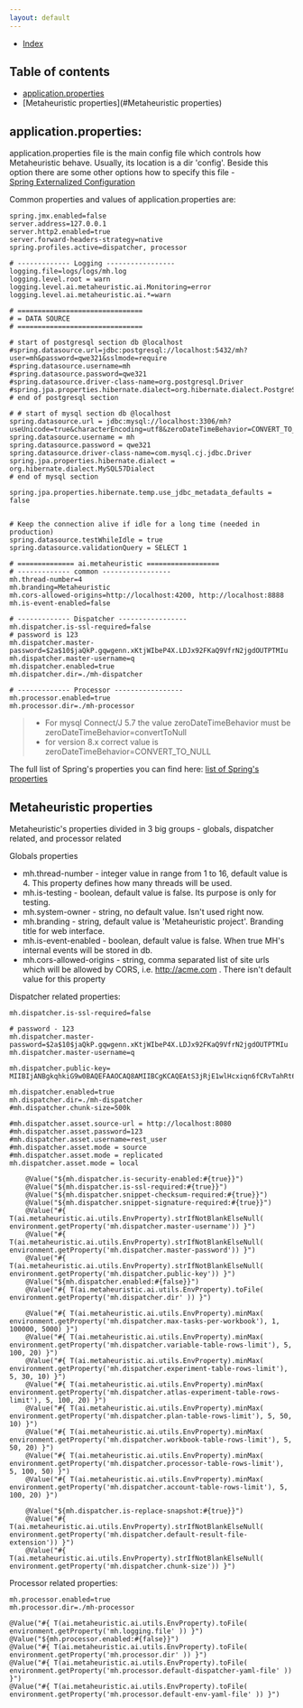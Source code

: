 ```yaml
---
layout: default
---
```


- [Index](/index)

## Table of contents

- [application.properties](#application.properties)
- [Metaheuristic properties](#Metaheuristic properties)



## application.properties: 
application.properties file is the main config file which controls how Metaheuristic behave.
Usually, its location is a dir 'config'. Beside this option there are some other options how to specify this file -  
[Spring Externalized Configuration](https://docs.spring.io/spring-boot/docs/current/reference/html/boot-features-external-config.html)  

Common properties and values of application.properties are: 

```properties
spring.jmx.enabled=false
server.address=127.0.0.1
server.http2.enabled=true
server.forward-headers-strategy=native
spring.profiles.active=dispatcher, processor

# ------------- Logging -----------------
logging.file=logs/logs/mh.log
logging.level.root = warn
logging.level.ai.metaheuristic.ai.Monitoring=error
logging.level.ai.metaheuristic.ai.*=warn

# ===============================
# = DATA SOURCE
# ===============================

# start of postgresql section db @localhost
#spring.datasource.url=jdbc:postgresql://localhost:5432/mh?user=mh&password=qwe321&sslmode=require
#spring.datasource.username=mh
#spring.datasource.password=qwe321
#spring.datasource.driver-class-name=org.postgresql.Driver
#spring.jpa.properties.hibernate.dialect=org.hibernate.dialect.PostgreSQL95Dialect
# end of postgresql section

# # start of mysql section db @localhost
spring.datasource.url = jdbc:mysql://localhost:3306/mh?useUnicode=true&characterEncoding=utf8&zeroDateTimeBehavior=CONVERT_TO_NULL&autoReconnect=true&failOverReadOnly=false&maxReconnects=10&useJDBCCompliantTimezoneShift=true&useLegacyDatetimeCode=false&serverTimezone=America/Los_Angeles&sslMode=DISABLED&allowPublicKeyRetrieval=true
spring.datasource.username = mh
spring.datasource.password = qwe321
spring.datasource.driver-class-name=com.mysql.cj.jdbc.Driver
spring.jpa.properties.hibernate.dialect = org.hibernate.dialect.MySQL57Dialect
# end of mysql section

spring.jpa.properties.hibernate.temp.use_jdbc_metadata_defaults = false


# Keep the connection alive if idle for a long time (needed in production)
spring.datasource.testWhileIdle = true
spring.datasource.validationQuery = SELECT 1

# ============== ai.metaheuristic ==================
# ------------- common -----------------
mh.thread-number=4
mh.branding=Metaheuristic
mh.cors-allowed-origins=http://localhost:4200, http://localhost:8888
mh.is-event-enabled=false

# ------------- Dispatcher -----------------
mh.dispatcher.is-ssl-required=false
# password is 123
mh.dispatcher.master-password=$2a$10$jaQkP.gqwgenn.xKtjWIbeP4X.LDJx92FKaQ9VfrN2jgdOUTPTMIu
mh.dispatcher.master-username=q
mh.dispatcher.enabled=true
mh.dispatcher.dir=./mh-dispatcher

# ------------- Processor -----------------
mh.processor.enabled=true
mh.processor.dir=./mh-processor
```
> - For mysql Connect/J 5.7 the value zeroDateTimeBehavior must be zeroDateTimeBehavior=convertToNull
> - for version 8.x correct value is zeroDateTimeBehavior=CONVERT_TO_NULL


The full list of Spring's properties you can find here:
[list of Spring's properties](https://docs.spring.io/spring-boot/docs/current/reference/html/common-application-properties.html)

## Metaheuristic properties

Metaheuristic's properties divided in 3 big groups - globals, dispatcher related, and processor related

Globals properties   
- mh.thread-number - integer value in range from 1 to 16, default value is 4. This property defines how many threads will be used.
- mh.is-testing - boolean, default value is false. Its purpose is only for testing.
- mh.system-owner - string, no default value. Isn't used right now. 
- mh.branding - string, default value is 'Metaheuristic project'. Branding title for web interface. 
- mh.is-event-enabled - boolean, default value is false. When true MH's internal events will be stored in db. 
- mh.cors-allowed-origins - string, comma separated list of site urls which will be allowed by CORS, 
    i.e. http://acme.com . There isn't default value for this property
 
    
Dispatcher related properties:   
```
mh.dispatcher.is-ssl-required=false

# password - 123
mh.dispatcher.master-password=$2a$10$jaQkP.gqwgenn.xKtjWIbeP4X.LDJx92FKaQ9VfrN2jgdOUTPTMIu
mh.dispatcher.master-username=q

mh.dispatcher.public-key= MIIBIjANBgkqhkiG9w0BAQEFAAOCAQ8AMIIBCgKCAQEAtS3jRjE1wlHcxiqn6fCRvTahRt6LBvhrqxzgo1FcpJ9uZvRUmf3KwszwQoL+Ypw7aM9oxmg15Q+pssKcrulS/ofDfbuusiYdny7wMlil1H11svQM3yGwMl9gjZ2FupaRwpyZkIMj1ILaDhylTudQCBoJgJ/BWyMCDn2kzh5EpV7hkhhfjZ/2/NRIcayQVmMKOikCXR8q1bb3QNQ2HiMyUsBUGzeO2DuvX4n375+SaFIDrse4eGNVbR/ImWw7TeD4wk0h5kJ2VTdgl2J7gVS7gCCMwBN9TVxPErRDxg/OtXreS8VRUd0hOZiadX12KjwI4mjhC4q+geXAq2sC1DOV8wIDAQAB

mh.dispatcher.enabled=true
mh.dispatcher.dir=./mh-dispatcher
#mh.dispatcher.chunk-size=500k

#mh.dispatcher.asset.source-url = http://localhost:8080
#mh.dispatcher.asset.password=123
#mh.dispatcher.asset.username=rest_user
#mh.dispatcher.asset.mode = source
#mh.dispatcher.asset.mode = replicated
mh.dispatcher.asset.mode = local

    @Value("${mh.dispatcher.is-security-enabled:#{true}}")
    @Value("${mh.dispatcher.is-ssl-required:#{true}}")
    @Value("${mh.dispatcher.snippet-checksum-required:#{true}}")
    @Value("${mh.dispatcher.snippet-signature-required:#{true}}")
    @Value("#{ T(ai.metaheuristic.ai.utils.EnvProperty).strIfNotBlankElseNull( environment.getProperty('mh.dispatcher.master-username')) }")
    @Value("#{ T(ai.metaheuristic.ai.utils.EnvProperty).strIfNotBlankElseNull( environment.getProperty('mh.dispatcher.master-password')) }")
    @Value("#{ T(ai.metaheuristic.ai.utils.EnvProperty).strIfNotBlankElseNull( environment.getProperty('mh.dispatcher.public-key')) }")
    @Value("${mh.dispatcher.enabled:#{false}}")
    @Value("#{ T(ai.metaheuristic.ai.utils.EnvProperty).toFile( environment.getProperty('mh.dispatcher.dir' )) }")

    @Value("#{ T(ai.metaheuristic.ai.utils.EnvProperty).minMax( environment.getProperty('mh.dispatcher.max-tasks-per-workbook'), 1, 100000, 5000) }")
    @Value("#{ T(ai.metaheuristic.ai.utils.EnvProperty).minMax( environment.getProperty('mh.dispatcher.variable-table-rows-limit'), 5, 100, 20) }")
    @Value("#{ T(ai.metaheuristic.ai.utils.EnvProperty).minMax( environment.getProperty('mh.dispatcher.experiment-table-rows-limit'), 5, 30, 10) }")
    @Value("#{ T(ai.metaheuristic.ai.utils.EnvProperty).minMax( environment.getProperty('mh.dispatcher.atlas-experiment-table-rows-limit'), 5, 100, 20) }")
    @Value("#{ T(ai.metaheuristic.ai.utils.EnvProperty).minMax( environment.getProperty('mh.dispatcher.plan-table-rows-limit'), 5, 50, 10) }")
    @Value("#{ T(ai.metaheuristic.ai.utils.EnvProperty).minMax( environment.getProperty('mh.dispatcher.workbook-table-rows-limit'), 5, 50, 20) }")
    @Value("#{ T(ai.metaheuristic.ai.utils.EnvProperty).minMax( environment.getProperty('mh.dispatcher.processor-table-rows-limit'), 5, 100, 50) }")
    @Value("#{ T(ai.metaheuristic.ai.utils.EnvProperty).minMax( environment.getProperty('mh.dispatcher.account-table-rows-limit'), 5, 100, 20) }")

    @Value("${mh.dispatcher.is-replace-snapshot:#{true}}")
    @Value("#{ T(ai.metaheuristic.ai.utils.EnvProperty).strIfNotBlankElseNull( environment.getProperty('mh.dispatcher.default-result-file-extension')) }")
    @Value("#{ T(ai.metaheuristic.ai.utils.EnvProperty).strIfNotBlankElseNull( environment.getProperty('mh.dispatcher.chunk-size')) }")
```

Processor related properties:  
 
```
mh.processor.enabled=true
mh.processor.dir=./mh-processor
    
@Value("#{ T(ai.metaheuristic.ai.utils.EnvProperty).toFile( environment.getProperty('mh.logging.file' )) }")
@Value("${mh.processor.enabled:#{false}}")
@Value("#{ T(ai.metaheuristic.ai.utils.EnvProperty).toFile( environment.getProperty('mh.processor.dir' )) }")
@Value("#{ T(ai.metaheuristic.ai.utils.EnvProperty).toFile( environment.getProperty('mh.processor.default-dispatcher-yaml-file' )) }")
@Value("#{ T(ai.metaheuristic.ai.utils.EnvProperty).toFile( environment.getProperty('mh.processor.default-env-yaml-file' )) }")
```